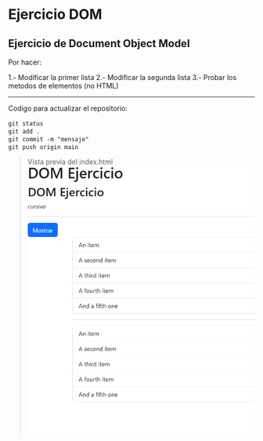 # Ejercicio DOM


## Ejercicio de Document Object Model
Por hacer:

1.- Modificar la primer lista
2.- Modificar la segunda lista
3.- Probar los metodos de elementos (no HTML)

---

Codigo para actualizar el repositorio:
```
git status
git add .
git commit -m "mensaje"
git push origin main
```
> Vista previa del index.html
![Index](./imges/ejemplo.png)